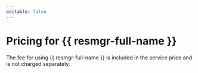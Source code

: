 ```yaml
---
editable: false
---
```

# Pricing for {{ resmgr-full-name }}

The fee for using {{ resmgr-full-name }} is included in the service price and is not charged separately.

